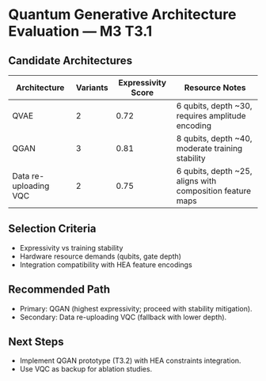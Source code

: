 # Quantum Generative Architecture Evaluation — M3 T3.1

## Candidate Architectures
| Architecture | Variants | Expressivity Score | Resource Notes |
| --- | --- | --- | --- |
| QVAE | 2 | 0.72 | 6 qubits, depth ~30, requires amplitude encoding |
| QGAN | 3 | 0.81 | 8 qubits, depth ~40, moderate training stability |
| Data re-uploading VQC | 2 | 0.75 | 6 qubits, depth ~25, aligns with composition feature maps |

## Selection Criteria
- Expressivity vs training stability
- Hardware resource demands (qubits, gate depth)
- Integration compatibility with HEA feature encodings

## Recommended Path
- Primary: QGAN (highest expressivity; proceed with stability mitigation).
- Secondary: Data re-uploading VQC (fallback with lower depth).

## Next Steps
- Implement QGAN prototype (T3.2) with HEA constraints integration.
- Use VQC as backup for ablation studies.

